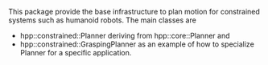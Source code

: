 This package provide the base infrastructure to plan motion for constrained
systems such as humanoid robots.
The main classes are
  - hpp::constrained::Planner deriving from hpp::core::Planner and
  - hpp::constrained::GraspingPlanner as an example of how to specialize
    Planner for a specific application.
